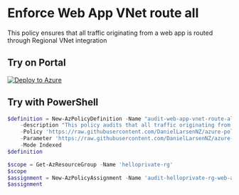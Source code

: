 # Enforce Web App VNet route all

This policy ensures that all traffic originating from a web app is routed through Regional VNet integration

## Try on Portal

[![Deploy to Azure](http://azuredeploy.net/deploybutton.png)](https://portal.azure.com/#blade/Microsoft_Azure_Policy/CreatePolicyDefinitionBlade/uri/https%3A%2F%2Fraw.githubusercontent.com%2FAzure%2Fazure-policy%2Fmaster%2Fsamples%2FWebApp%2Fweb-app-vnet-route-all-enabled%2Fazurepolicy.json)

## Try with PowerShell

````powershell
$definition = New-AzPolicyDefinition -Name "audit-web-app-vnet-route-all-enabled" -DisplayName "Audit Web App VNet route all if not exists" `
    -description "This policy audits that all traffic originating from a web app is routed through Regional VNet integration" `
    -Policy 'https://raw.githubusercontent.com/DanielLarsenNZ/azure-policy/master/samples/WebApp/web-app-vnet-route-all-enabled/azurepolicy.rules.json' `
    -Parameter 'https://raw.githubusercontent.com/DanielLarsenNZ/azure-policy/master/samples/WebApp/web-app-vnet-route-all-enabled/azurepolicy.parameters.json' `
    -Mode Indexed
$definition

$scope = Get-AzResourceGroup -Name 'helloprivate-rg'
$scope
$assignment = New-AzPolicyAssignment -Name 'audit-helloprivate-rg-web-app-vnet-route-all-enabled' -Scope $scope.ResourceId -PolicyDefinition $definition
$assignment

````
